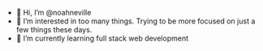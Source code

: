 - 👋 Hi, I’m @noahneville
- 👀 I’m interested in too many things. Trying to be more focused on just a few things these days. 
- 🌱 I’m currently learning full stack web development

<!---
noahneville/noahneville is a ✨ special ✨ repository because its `README.md` (this file) appears on your GitHub profile.
You can click the Preview link to take a look at your changes.
--->
